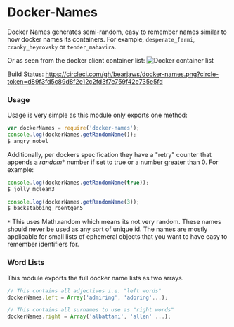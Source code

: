 # Docker-Names

Docker Names generates semi-random, easy to remember names similar to how docker names its containers. For example, `desperate_fermi`, `cranky_heyrovsky` or `tender_mahavira`.

Or as seen from the docker client container list: 
![Docker container list](http://i.imgur.com/Ws7B38h.png)

Build Status: https://circleci.com/gh/bearjaws/docker-names.png?circle-token=d89f3fd5c89d8f2e12c2fd3f7e759f42e735e5fd
### Usage

Usage is very simple as this module only exports one method:
```javascript
var dockerNames = require('docker-names');
console.log(dockerNames.getRandomName());
$ angry_nobel
```

Additionally, per dockers specification they have a "retry" counter that appends a *random** number if set to true or a number greater than 0.
For example:
```javascript
console.log(dockerNames.getRandomName(true));
$ jolly_mclean3

console.log(dockerNames.getRandomName(3));
$ backstabbing_roentgen5
```
`*` This uses Math.random which means its not very random. These names should never be used as any sort of unique id. The names are mostly applicable for small lists of ephemeral objects that you want to have easy to remember identifiers for.

### Word Lists

This module exports the full docker name lists as two arrays.
```javascript
// This contains all adjectives i.e. "left words"
dockerNames.left = Array('admiring', 'adoring'...);

// This contains all surnames to use as "right words"
dockerNames.right = Array('albattani', 'allen' ...);
```